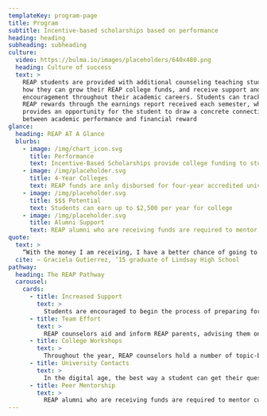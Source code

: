 ```yaml
---
templateKey: program-page
title: Program
subtitle: Incentive-based scholarships based on performance
heading: heading
subheading: subheading
culture:
  video: https://bulma.io/images/placeholders/640x480.png
  heading: Culture of success
  text: >
    REAP students are provided with additional counseling teaching students
    how they can grow their REAP college funds, and receive support and
    encouragement throughout their academic careers. Students can track their
    REAP rewards through the earnings report received each semester, which
    provides an opportunity for the student to draw a concrete connection
    between academic performance and financial reward
glance:
  heading: REAP AT A Glance
  blurbs:
    - image: /img/chart_icon.svg
      title: Performance
      text: Incentive-Based Scholarships provide college funding to students based on their performance in the 7th through 12th grade
    - image: /img/placeholder.svg
      title: 4-Year Colleges
      text: REAP funds are only disbursed for four-year accredited universities.
    - image: /img/placeholder.svg
      title: $$$ Potential
      text: Students can earn up to $2,500 per year for college
    - image: /img/placeholder.svg
      title: Alumni Support
      text: REAP alumni who are receiving funds are required to mentor current REAP high school students via email.
quote:
  text: >
    “With the money I am receiving, I have a better chance of going to a college that will help me achieve my goals.”
  cite: — Graciela Gutierrez, ’15 graduate of Lindsay High School
pathway:
  heading: The REAP Pathway
  carousel:
    cards:
      - title: Increased Support
        text: >
          Students are encouraged to begin the process of preparing for college early in their high school career. REAP believes that increased mentorship along the college track is key to getting more students to attend four-year universities.  A full-time REAP-funded counselor is on Lindsay High School campus every day providing REAP students with additional counseling attention to communicate the value of higher education and to help choose the appropriate college, career path, and financial plan to get there.
      - title: Team Effort
        text: >
          REAP counselors aid and inform REAP parents, advising them on the many ways a four-year degree will benefit their student. Parents are familiarized with the REAP Incentive-Based Scholarship Program so that they understand the financial incentive to help motivate their student to earn scores of 3.5 and 4.0 in their core classes.
      - title: College Workshops
        text: >
          Throughout the year, REAP counselors hold a number of topic-based college workshops to help prepare students in all aspects of the college application process. These workshops include but are not limited to registering for and preparing for the SATs, learning how to write powerful personal essays, filling out college applications, understanding financial aid and how to finance college, filling out financial aid and non-REAP scholarship applications, and applying for application fee waivers.
      - title: University Contacts
        text: >
          In the digital age, the best way a student can get their questions about college answered is to be in direct contact with current university students and admissions counselors. All REAP students have access to a running list of university student and admission counselor email addresses at a wide array of four-year colleges and are encouraged to ask any questions about college life and the application process.
      - title: Peer Mentorship
        text: >
          REAP alumni who are receiving funds are required to mentor current REAP high school students via email.Students are required to fulfill 20 mentoring hours. This peer-to-peer mentorship is often the most critical in influencing a college culture on our campuses.
---
```

